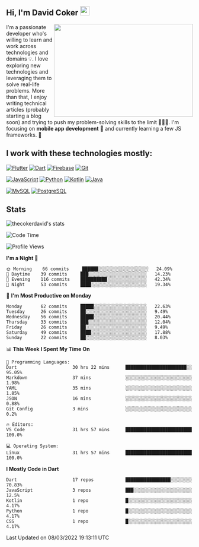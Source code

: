## Hi, I'm David Coker <img src="https://raw.githubusercontent.com/thecokerdavid/thecokerdavid/main/gifs/wave.gif" width="25px">
<img align="right" height="250" width="375" alt="" src="https://raw.githubusercontent.com/thecokerdavid/thecokerdavid/main/gifs/reminisce.gif" width="25px">

<p>I'm a passionate developer who's willing to learn and work across technologies and domains 💡. I love exploring new technologies and leveraging them to solve real-life problems. More than that, I enjoy writing technical articles (probably starting a blog soon) and trying to push my problem-solving skills to the limit  👨🏻‍💻. I'm focusing on <strong>mobile app development</strong> 📱 and currently learning a few JS frameworks. 🤪</p>

## I work with these technologies mostly:

[![Flutter](https://img.shields.io/badge/-Flutter-blue?style=for-the-badge&logo=flutter&logoColor=ffffff)](https://www.flutter.dev/)
[![Dart](https://img.shields.io/badge/-Dart-ffffff?style=for-the-badge&logo=dart&logoColor=blue)](https://www.dart.dev/)
[![Firebase](https://img.shields.io/badge/-Firebase-%23FBB741?style=for-the-badge&logo=firebase&logoColor=FBB741&labelColor=%23ffffff&color=%23FBB741)](https://www.firebase.google.com/)
[![Git](https://img.shields.io/badge/-Git-EB5C38?style=for-the-badge&logo=git&logoColor=%23ffffff)](https://git-scm.com/)

[![JavaScript](https://img.shields.io/badge/-JavaScript-F7DF1E?style=for-the-badge&logo=javascript&logoColor=000000&labelColor=F7DF1E&color=F7DF1E)](https://www.javascript.com/)
[![Python](https://img.shields.io/badge/-Python-yellow?style=for-the-badge&logo=python&logoColor=yellow&labelColor=blue&color=blue)](https://www.python.org/)
[![Kotlin](https://img.shields.io/badge/-Kotlin-7F52FF?style=for-the-badge&logo=Kotlin&logoColor=ffffff)](https://www.kotlinlang.com/)
[![Java](https://img.shields.io/badge/-Java-007396?style=for-the-badge&logo=Java&logoColor=ffffff)](https://www.java.com/)

[![MySQL](https://img.shields.io/badge/-MySQL-4479A1?style=for-the-badge&logo=MySQL&logoColor=ffffff)](https://www.mysql.com/)
[![PostgreSQL](https://img.shields.io/badge/-PostgreSQL-808080?style=for-the-badge&logo=PostgreSQL&logoColor=ffffff)](https://www.postgresql.org/)

## Stats

<p><img src="https://github-readme-stats.vercel.app/api?username=thecokerdavid&show_icons=true&hide_border=true&border_radius=10&theme=onedark" alt="thecokerdavid's stats" /></p>

<!--START_SECTION:waka-->
![Code Time](http://img.shields.io/badge/Code%20Time-120%20hrs%2015%20mins-blue)

![Profile Views](http://img.shields.io/badge/Profile%20Views-7-blue)

**I'm a Night 🦉** 

```text
🌞 Morning    66 commits     ██████░░░░░░░░░░░░░░░░░░░   24.09% 
🌆 Daytime    39 commits     ███░░░░░░░░░░░░░░░░░░░░░░   14.23% 
🌃 Evening    116 commits    ██████████░░░░░░░░░░░░░░░   42.34% 
🌙 Night      53 commits     ████░░░░░░░░░░░░░░░░░░░░░   19.34%

```
📅 **I'm Most Productive on Monday** 

```text
Monday       62 commits     █████░░░░░░░░░░░░░░░░░░░░   22.63% 
Tuesday      26 commits     ██░░░░░░░░░░░░░░░░░░░░░░░   9.49% 
Wednesday    56 commits     █████░░░░░░░░░░░░░░░░░░░░   20.44% 
Thursday     33 commits     ███░░░░░░░░░░░░░░░░░░░░░░   12.04% 
Friday       26 commits     ██░░░░░░░░░░░░░░░░░░░░░░░   9.49% 
Saturday     49 commits     ████░░░░░░░░░░░░░░░░░░░░░   17.88% 
Sunday       22 commits     ██░░░░░░░░░░░░░░░░░░░░░░░   8.03%

```


📊 **This Week I Spent My Time On** 

```text
💬 Programming Languages: 
Dart                     30 hrs 22 mins      ███████████████████████░░   95.05% 
Markdown                 37 mins             ░░░░░░░░░░░░░░░░░░░░░░░░░   1.98% 
YAML                     35 mins             ░░░░░░░░░░░░░░░░░░░░░░░░░   1.85% 
JSON                     16 mins             ░░░░░░░░░░░░░░░░░░░░░░░░░   0.88% 
Git Config               3 mins              ░░░░░░░░░░░░░░░░░░░░░░░░░   0.2%

🔥 Editors: 
VS Code                  31 hrs 57 mins      █████████████████████████   100.0%

💻 Operating System: 
Linux                    31 hrs 57 mins      █████████████████████████   100.0%

```

**I Mostly Code in Dart** 

```text
Dart                     17 repos            █████████████████░░░░░░░░   70.83% 
JavaScript               3 repos             ███░░░░░░░░░░░░░░░░░░░░░░   12.5% 
Kotlin                   1 repo              █░░░░░░░░░░░░░░░░░░░░░░░░   4.17% 
Python                   1 repo              █░░░░░░░░░░░░░░░░░░░░░░░░   4.17% 
CSS                      1 repo              █░░░░░░░░░░░░░░░░░░░░░░░░   4.17%

```



 Last Updated on 08/03/2022 19:13:11 UTC
<!--END_SECTION:waka-->

<!-- ### Hi there 👋

<img align="center" src="/github-metrics.svg" alt="David Coker's Stats"> -->

<!-- ![David Coker's Most used languages](https://github-readme-stats.vercel.app/api/top-langs?username=thecokerdavid&layout=compact&show_icons=true&count_private=true&theme=gotham) -->
